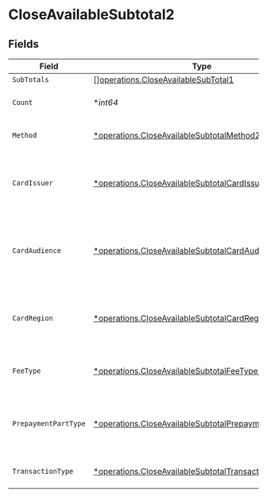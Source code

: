 # CloseAvailableSubtotal2


## Fields

| Field                                                                                                                         | Type                                                                                                                          | Required                                                                                                                      | Description                                                                                                                   | Example                                                                                                                       |
| ----------------------------------------------------------------------------------------------------------------------------- | ----------------------------------------------------------------------------------------------------------------------------- | ----------------------------------------------------------------------------------------------------------------------------- | ----------------------------------------------------------------------------------------------------------------------------- | ----------------------------------------------------------------------------------------------------------------------------- |
| `SubTotals`                                                                                                                   | [][operations.CloseAvailableSubTotal1](../../models/operations/closeavailablesubtotal1.md)                                    | :heavy_minus_sign:                                                                                                            | N/A                                                                                                                           |                                                                                                                               |
| `Count`                                                                                                                       | **int64*                                                                                                                      | :heavy_minus_sign:                                                                                                            | Number of transactions of this type                                                                                           | 50                                                                                                                            |
| `Method`                                                                                                                      | [*operations.CloseAvailableSubtotalMethod2](../../models/operations/closeavailablesubtotalmethod2.md)                         | :heavy_minus_sign:                                                                                                            | Payment type of the transactions                                                                                              | creditcard                                                                                                                    |
| `CardIssuer`                                                                                                                  | [*operations.CloseAvailableSubtotalCardIssuer2](../../models/operations/closeavailablesubtotalcardissuer2.md)                 | :heavy_minus_sign:                                                                                                            | In case of payments transactions with card, the card issuer will be available                                                 | amex                                                                                                                          |
| `CardAudience`                                                                                                                | [*operations.CloseAvailableSubtotalCardAudience2](../../models/operations/closeavailablesubtotalcardaudience2.md)             | :heavy_minus_sign:                                                                                                            | In case of payments trnsactions with card, the card audience will be available.                                               | other                                                                                                                         |
| `CardRegion`                                                                                                                  | [*operations.CloseAvailableSubtotalCardRegion2](../../models/operations/closeavailablesubtotalcardregion2.md)                 | :heavy_minus_sign:                                                                                                            | In case of payments transactions with card, the card region will be available.                                                | domestic                                                                                                                      |
| `FeeType`                                                                                                                     | [*operations.CloseAvailableSubtotalFeeType2](../../models/operations/closeavailablesubtotalfeetype2.md)                       | :heavy_minus_sign:                                                                                                            | Present when the transaction represents a fee.                                                                                | payment-fee                                                                                                                   |
| `PrepaymentPartType`                                                                                                          | [*operations.CloseAvailableSubtotalPrepaymentPartType2](../../models/operations/closeavailablesubtotalprepaymentparttype2.md) | :heavy_minus_sign:                                                                                                            | Prepayment part: fee itself, reimbursement, discount, VAT or rounding compensation.                                           | fee                                                                                                                           |
| `TransactionType`                                                                                                             | [*operations.CloseAvailableSubtotalTransactionType2](../../models/operations/closeavailablesubtotaltransactiontype2.md)       | :heavy_minus_sign:                                                                                                            | Represents the transaction type                                                                                               | payment                                                                                                                       |